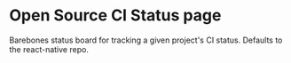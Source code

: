 
# Open Source CI Status page

Barebones status board for tracking a given project's CI status. Defaults to the react-native repo.
